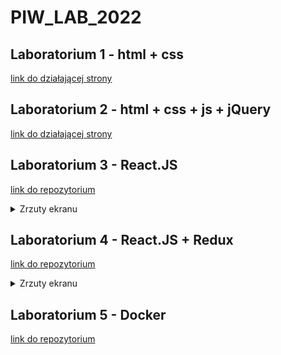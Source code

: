 # PIW_LAB_2022

## Laboratorium 1 - html + css

[link do działającej strony](https://jakubtadeusz.github.io/PIW_LAB_2022/Lab1/index.html)

## Laboratorium 2 - html + css + js + jQuery

[link do działającej strony](https://jakubtadeusz.github.io/PIW_LAB_2022/Lab2/index.html)

## Laboratorium 3 - React.JS

[link do repozytorium](https://github.com/jakubtadeusz/PIW_LAB_2022/tree/main/Lab3/code-before)

<details><summary>Zrzuty ekranu</summary>

![students](/Lab3/screens/students.png)
  
![add_student](/Lab3/screens/add_student.png)
  
![groups](/Lab3/screens/groups.png)
  
![add_group](/Lab3/screens/add_group.png)
  
![message](/Lab3/screens/message.png)
  
![sent](/Lab3/screens/sent.png)
  
</details>

## Laboratorium 4 - React.JS + Redux

[link do repozytorium](https://github.com/jakubtadeusz/PIW_LAB_2022/tree/main/Lab4/code-before)

<details><summary>Zrzuty ekranu</summary>

![screen1](/Lab4/Screens/Screen1.png)
  
![screen2](/Lab4/Screens/Screen2.png)
  
![screen3](/Lab4/Screens/Screen3.png)
  
</details>

## Laboratorium 5 - Docker

[link do repozytorium](https://github.com/jakubtadeusz/PIW_LAB_2022/tree/main/Lab5/code-before)
